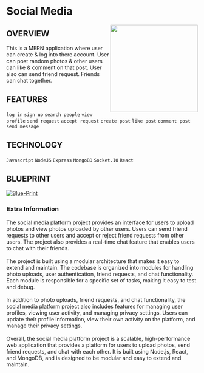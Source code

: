 # Social Media

<img align='right' src="https://media.giphy.com/media/ZDuNgqyStEme0J69GO/giphy.gif" width="230">

## OVERVIEW

This is a MERN application where user can create & log into there account. User can post random photos & other users can like & comment on that post.
User also can send friend request. Friends can chat together.

## FEATURES

`log in` `sign up` `search people` `view profile` `send request` `accept request` `create post` `like post` `comment post` `send message`

## TECHNOLOGY

`Javascript` `NodeJS` `Express` `MongoBD` `Socket.IO` `React`

## BLUEPRINT

[![Blue-Print](https://user-images.githubusercontent.com/114053180/222925924-af3655cc-2966-442b-b3e9-63904ebf3b44.jpg)](https://miro.com/app/live-embed/uXjVPl4YWnA=/?moveToViewport=-1730,-742,2902,1733&embedId=966182737060)

### Extra Information 

<p>
The social media platform project provides an interface for users to upload photos and view photos uploaded by other users. Users can send friend requests to other users and accept or reject friend requests from other users. The project also provides a real-time chat feature that enables users to chat with their friends.
<br><br>
The project is built using a modular architecture that makes it easy to extend and maintain. The codebase is organized into modules for handling photo uploads, user authentication, friend requests, and chat functionality. Each module is responsible for a specific set of tasks, making it easy to test and debug.
<br><br>
In addition to photo uploads, friend requests, and chat functionality, the social media platform project also includes features for managing user profiles, viewing user activity, and managing privacy settings. Users can update their profile information, view their own activity on the platform, and manage their privacy settings.
<br><br>
Overall, the social media platform project is a scalable, high-performance web application that provides a platform for users to upload photos, send friend requests, and chat with each other. It is built using Node.js, React, and MongoDB, and is designed to be modular and easy to extend and maintain.
</p>
